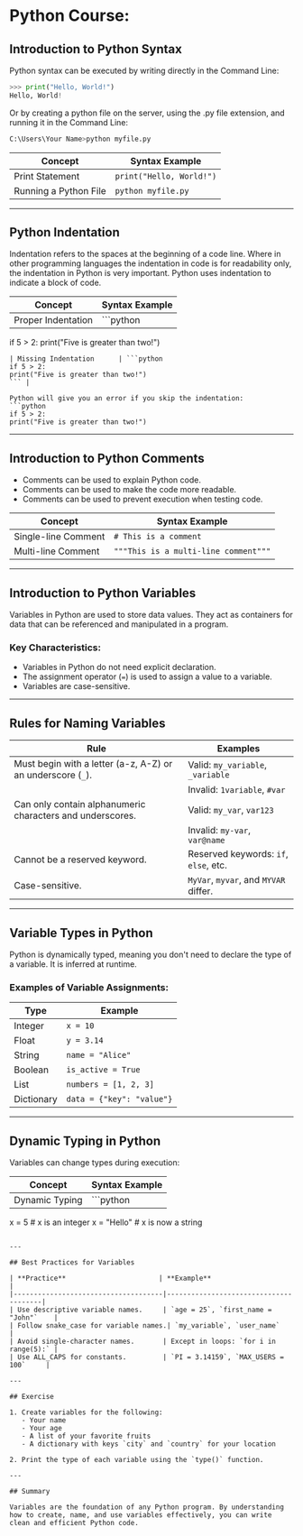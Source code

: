 # Python Course: 

## Introduction to Python Syntax
Python syntax can be executed by writing directly in the Command Line:
```python
>>> print("Hello, World!")
Hello, World!
```
Or by creating a python file on the server, using the .py file extension, and running it in the Command Line:
```python
C:\Users\Your Name>python myfile.py
```

| **Concept**              | **Syntax Example**                                       |
|--------------------------|---------------------------------------------------------|
| Print Statement          | `print("Hello, World!")`                               |
| Running a Python File    | `python myfile.py`                                      |

---

## Python Indentation

Indentation refers to the spaces at the beginning of a code line.
Where in other programming languages the indentation in code is for readability only, the indentation in Python is very important.
Python uses indentation to indicate a block of code.

| **Concept**              | **Syntax Example**                                       |
|--------------------------|---------------------------------------------------------|
| Proper Indentation       | ```python
if 5 > 2:
    print("Five is greater than two!")
``` |
| Missing Indentation      | ```python
if 5 > 2:
print("Five is greater than two!")
``` |

Python will give you an error if you skip the indentation:
```python
if 5 > 2:
print("Five is greater than two!")
```

---

## Introduction to Python Comments

- Comments can be used to explain Python code.
- Comments can be used to make the code more readable.
- Comments can be used to prevent execution when testing code.

| **Concept**              | **Syntax Example**                                       |
|--------------------------|---------------------------------------------------------|
| Single-line Comment      | `# This is a comment`                                   |
| Multi-line Comment       | `"""This is a multi-line comment"""`                  |

---

## Introduction to Python Variables

Variables in Python are used to store data values. They act as containers for data that can be referenced and manipulated in a program.

### Key Characteristics:
- Variables in Python do not need explicit declaration.
- The assignment operator (`=`) is used to assign a value to a variable.
- Variables are case-sensitive.

---

## Rules for Naming Variables

| **Rule**                                                                 | **Examples**                           |
|--------------------------------------------------------------------------|----------------------------------------|
| Must begin with a letter (a-z, A-Z) or an underscore (`_`).              | Valid: `my_variable`, `_variable`      |
|                                                                          | Invalid: `1variable`, `#var`           |
| Can only contain alphanumeric characters and underscores.               | Valid: `my_var`, `var123`              |
|                                                                          | Invalid: `my-var`, `var@name`          |
| Cannot be a reserved keyword.                                           | Reserved keywords: `if`, `else`, etc.  |
| Case-sensitive.                                                         | `MyVar`, `myvar`, and `MYVAR` differ.  |

---

## Variable Types in Python

Python is dynamically typed, meaning you don't need to declare the type of a variable. It is inferred at runtime.

### Examples of Variable Assignments:

| **Type**       | **Example**                  |
|----------------|------------------------------|
| Integer        | `x = 10`                     |
| Float          | `y = 3.14`                   |
| String         | `name = "Alice"`            |
| Boolean        | `is_active = True`           |
| List           | `numbers = [1, 2, 3]`        |
| Dictionary     | `data = {"key": "value"}` |

---

## Dynamic Typing in Python

Variables can change types during execution:

| **Concept**              | **Syntax Example**                                       |
|--------------------------|---------------------------------------------------------|
| Dynamic Typing           | ```python
x = 5          # x is an integer
x = "Hello"    # x is now a string
``` |

---

## Best Practices for Variables

| **Practice**                       | **Example**                          |
|-------------------------------------|---------------------------------------|
| Use descriptive variable names.     | `age = 25`, `first_name = "John"`    |
| Follow snake_case for variable names.| `my_variable`, `user_name`            |
| Avoid single-character names.       | Except in loops: `for i in range(5):` |
| Use ALL_CAPS for constants.         | `PI = 3.14159`, `MAX_USERS = 100`     |

---

## Exercise

1. Create variables for the following:
   - Your name
   - Your age
   - A list of your favorite fruits
   - A dictionary with keys `city` and `country` for your location

2. Print the type of each variable using the `type()` function.

---

## Summary

Variables are the foundation of any Python program. By understanding how to create, name, and use variables effectively, you can write clean and efficient Python code.

